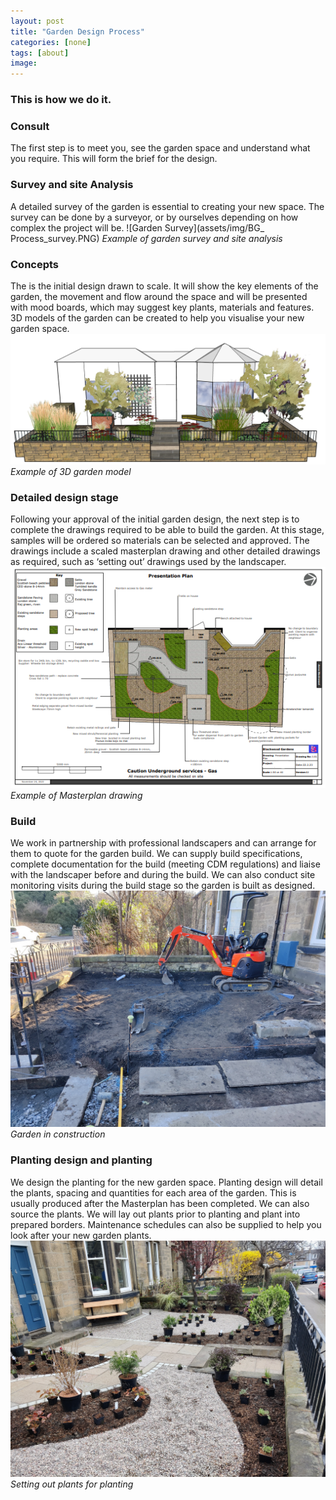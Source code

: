 ```yaml
---
layout: post
title: "Garden Design Process"
categories: [none]
tags: [about]
image:  
---
```

### This is how we do it. 

### Consult 
The first step  is to meet you, see the garden space and understand what you require. This will form the brief for the design.
### Survey and site Analysis 
A detailed survey of the garden is essential to creating your new space. The survey can be done by a surveyor, or by ourselves depending on how complex the project will be.
![Garden Survey](assets/img/BG_ Process_survey.PNG)
*Example of garden survey and site analysis*
### Concepts
The is the initial design drawn to scale. It will show the key elements of the garden, the movement and flow around the space and will be presented with mood boards, which may suggest key plants, materials and features. 3D models of the garden can be created to help you visualise your new garden space.
![Garden Concepts](assets/img/Services3D.jpg)*Example of 3D garden model*
### Detailed design stage 
Following your approval of the initial garden design, the next step is to complete the drawings required to be able to build the garden. At this stage, samples will be ordered so materials can be selected and approved. The drawings include a scaled masterplan drawing and other detailed drawings as required, such as ‘setting out’ drawings used by the landscaper. 
![Garden Design](assets/img/BG_Process_Masterplan.PNG)
 *Example of Masterplan drawing*
### Build 
We work in partnership with professional landscapers and can arrange for them to quote for the garden build. We can supply build specifications, complete documentation for the build (meeting CDM regulations) and liaise with the landscaper before and during the build. We can also conduct site monitoring visits during the build stage so the garden is built as designed.
![landscape work](/assets/img/portydigger.jpg) *Garden in construction*
### Planting design and planting  
We design the planting for the new garden space. Planting design will detail the plants, spacing and quantities for each area of the garden. This is usually produced after the Masterplan has been completed. We can also source the plants. We will lay out plants prior to planting and plant into prepared borders. Maintenance schedules can also be supplied to help you look after your new garden plants.
![planting](/assets/img/ProcessPlanting.jpg) *Setting out plants for planting*

